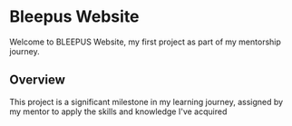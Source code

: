 
# Bleepus Website

Welcome to BLEEPUS Website, my first project as part of my mentorship journey.

## Overview

This project is a significant milestone in my learning journey, assigned by my mentor to apply the skills and knowledge I've acquired
